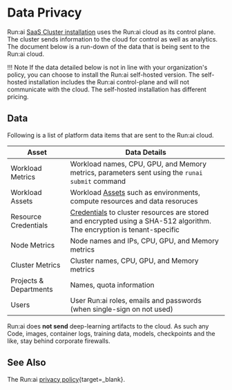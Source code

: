 # Data Privacy  

Run:ai [SaaS Cluster installation](../admin/runai-setup/installation-types.md) uses the Run:ai cloud as its control plane. The cluster sends information to the cloud for control as well as analytics. The document below is a run-down of the data that is being sent to the Run:ai cloud.


!!! Note
    If the data detailed below is not in line with your organization's policy, you can choose to install the Run:ai self-hosted version. The self-hosted installation includes the Run:ai control-plane and will not communicate with the cloud. The self-hosted installation has different pricing. 


## Data

Following is a list of platform data items that are sent to the Run:ai cloud.

| Asset   | Data Details  | 
|---------|---------------|
| Workload Metrics | Workload names, CPU, GPU, and Memory metrics, parameters sent using the `runai submit` command |
| Workload Assets | Workload [Assets](../Researcher/workloads/assets/building-blocks.md) such as environments, compute resources and data resoruces |
| Resource Credentials | [Credentials](../platform-admin/workloads/credentials-setup.md) to cluster resources are stored and encrypted using a SHA-512 algorithm. The encryption is tenant-specific |
| Node Metrics | Node names and IPs, CPU, GPU, and Memory metrics |
| Cluster Metrics | Cluster names, CPU, GPU, and Memory metrics |
| Projects & Departments | Names, quota information |
| Users | User Run:ai roles, emails and passwords (when single-sign on not used) |

Run:ai does __not send__ deep-learning artifacts to the cloud. As such any Code, images, container logs, training data, models, checkpoints and the like, stay behind corporate firewalls. 


## See Also

The Run:ai [privacy policy](https://www.run.ai/privacy/){target=_blank}. 
